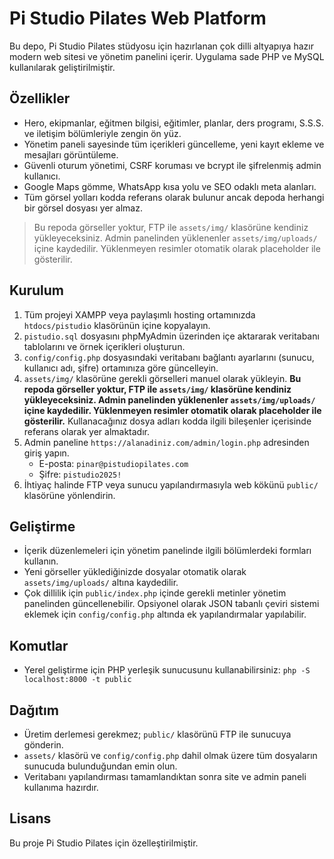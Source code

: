 # Pi Studio Pilates Web Platform

Bu depo, Pi Studio Pilates stüdyosu için hazırlanan çok dilli altyapıya hazır modern web sitesi ve yönetim panelini içerir. Uygulama sade PHP ve MySQL kullanılarak geliştirilmiştir.

## Özellikler

- Hero, ekipmanlar, eğitmen bilgisi, eğitimler, planlar, ders programı, S.S.S. ve iletişim bölümleriyle zengin ön yüz.
- Yönetim paneli sayesinde tüm içerikleri güncelleme, yeni kayıt ekleme ve mesajları görüntüleme.
- Güvenli oturum yönetimi, CSRF koruması ve bcrypt ile şifrelenmiş admin kullanıcı.
- Google Maps gömme, WhatsApp kısa yolu ve SEO odaklı meta alanları.
- Tüm görsel yolları kodda referans olarak bulunur ancak depoda herhangi bir görsel dosyası yer almaz.

> Bu repoda görseller yoktur, FTP ile `assets/img/` klasörüne kendiniz yükleyeceksiniz. Admin panelinden yüklenenler `assets/img/uploads/` içine kaydedilir. Yüklenmeyen resimler otomatik olarak placeholder ile gösterilir.

## Kurulum

1. Tüm projeyi XAMPP veya paylaşımlı hosting ortamınızda `htdocs/pistudio` klasörünün içine kopyalayın.
2. `pistudio.sql` dosyasını phpMyAdmin üzerinden içe aktararak veritabanı tablolarını ve örnek içerikleri oluşturun.
3. `config/config.php` dosyasındaki veritabanı bağlantı ayarlarını (sunucu, kullanıcı adı, şifre) ortamınıza göre güncelleyin.
4. `assets/img/` klasörüne gerekli görselleri manuel olarak yükleyin. **Bu repoda görseller yoktur, FTP ile `assets/img/` klasörüne kendiniz yükleyeceksiniz. Admin panelinden yüklenenler `assets/img/uploads/` içine kaydedilir. Yüklenmeyen resimler otomatik olarak placeholder ile gösterilir.** Kullanacağınız dosya adları kodda ilgili bileşenler içerisinde referans olarak yer almaktadır.
5. Admin paneline `https://alanadiniz.com/admin/login.php` adresinden giriş yapın.
   - E-posta: `pinar@pistudiopilates.com`
   - Şifre: `pistudio2025!`
6. İhtiyaç halinde FTP veya sunucu yapılandırmasıyla web kökünü `public/` klasörüne yönlendirin.

## Geliştirme

- İçerik düzenlemeleri için yönetim panelinde ilgili bölümlerdeki formları kullanın.
- Yeni görseller yüklediğinizde dosyalar otomatik olarak `assets/img/uploads/` altına kaydedilir.
- Çok dillilik için `public/index.php` içinde gerekli metinler yönetim panelinden güncellenebilir. Opsiyonel olarak JSON tabanlı çeviri sistemi eklemek için `config/config.php` altında ek yapılandırmalar yapılabilir.

## Komutlar

- Yerel geliştirme için PHP yerleşik sunucusunu kullanabilirsiniz: `php -S localhost:8000 -t public`

## Dağıtım

- Üretim derlemesi gerekmez; `public/` klasörünü FTP ile sunucuya gönderin.
- `assets/` klasörü ve `config/config.php` dahil olmak üzere tüm dosyaların sunucuda bulunduğundan emin olun.
- Veritabanı yapılandırması tamamlandıktan sonra site ve admin paneli kullanıma hazırdır.

## Lisans

Bu proje Pi Studio Pilates için özelleştirilmiştir.

